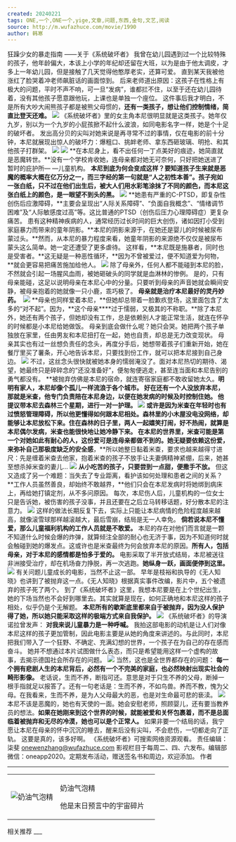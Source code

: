 ```yaml
---
created: 20240221
tags: ONE,一个,ONE一个,yige,文章,问题,东西,金句,文艺,阅读
source: http://m.wufazhuce.com/movie/1990
author: 韩寒
---
```

狂躁少女的暴走指南
——关于《系统破坏者》
我曾在幼儿园遇到过一个比较特殊的孩子，他年龄偏大，本该上小学的年纪却还留在大班，以为是由于他太调皮，才多上一年幼儿园，但是接触了几天觉得他憨厚老实，还算可爱。
直到某天我被他涨红了脸哭着冲老师飙脏话的画面惊到。
后来老师道出原因：这孩子在性格上有极大的问题，平时不声不响，可一旦“发病”，谁都拦不住，以至于还在幼儿园待着，没有其他孩子愿意跟他玩，上课也是单独一个座位。
这件事后我才明白，不是所有大吵大闹熊孩子都是被熊父母惯的，**还有一类孩子，想让他们控制情绪，简直比登天还难。**
![](assets/2024/3392/FlaAu_ZmhuH4ovGtu7OJ7R3CmMKR.jpeg)
《系统破坏者》里的女主角本尼很明显就是这类孩子。她年仅九岁，别以为一个九岁的小屁孩掀不起什么波浪，如同电影名字一样，她是个十足的破坏者。
发出高分贝的尖叫对她来说是再寻常不过的事情，仅在电影的前十分钟，本尼就展现出惊人的破坏力：爆粗口、挑衅老师、拿东西砸玻璃、明抢、和其他孩子打群架。
![](assets/2024/3392/FkOMDE0CnfbxJSaLLn9fbd0VBzmG.gif)
![](assets/2024/3392/FqMAZsqQDjJ8yUFEUTrjJr5KDmjv.gif)
**在本尼身上，看不出任何一丁点美好的痕迹，她简直就是恶魔转世。**没有一个学校肯收她，连母亲都对她无可奈何，只好把她送进了暂时的庇护所— —儿童机构。
**本尼到底为何会变成这样？**要知道孩子生来就是恶魔的概率大概在亿万分之一，而三字经的第一句就是“人之初性本善”。孩子宛如一张白纸，只不过在他们出生后，被大人们用水彩笔涂抹了不同的颜色，而本尼这张白纸上的颜色，是**一眼望不到头的黑。**
![](assets/2024/3392/Frsa7xmRiqGkZ9r90bUCJ71QJwr5.jpeg)
**她患有严重的C-PTSD，即复杂性创伤后应激障碍，**主要会呈现出“人际关系障碍”、“负面自我概念”、“情绪调节困难”及“人际敏感度过高”等。这比普通的PTSD（创伤后压力心理障碍症）更复杂痛苦。
患有这种精神疾病的人，通常经历过长时间的巨大创伤，诸如因打小受到家庭暴力而带来的童年阴影。**本尼的阴影来源于，在她还是婴儿的时候被尿布蒙过头。**然而，从本尼的暴力程度来看，她童年阴影的来源绝不仅仅是被尿布蒙头这么简单。她一定还遭受了更多虐待。
这样看，**本尼既是施暴者，同时也是受害者。**这无疑是一种恶性循环，**因为不曾被爱过，便不知道爱为何物，**就会更容易把痛苦施加给他人。
![](assets/2024/3392/FojEXToMeMRJASTKbO0e_DFEmBdK.jpeg)
除了母亲外，任何人都不能碰到本尼的脸，不然就会引起一场腥风血雨，被她砸破头的同学就是血淋林的惨例。
是的，只有母亲能碰，这足以说明母亲在本尼心中的分量。只要听到母亲的声音她就会瞬间安静，被母亲抱着的她就像一只小鹿，乖巧极了。
**母亲就是治疗本尼最好的灵丹妙药。** 
![](assets/2024/3392/FpTqe29I5OiAgk9AC9GNz3dD8jBe.jpeg)
**母亲也同样爱着本尼，**但她却总带着一脸歉疚登场，这里面包含了太多的“对不起”。因为，**这个母亲****过于懦弱，又极其的不称职。**除了本尼外，她还有两个孩子，但她却没有工作，总是依赖别人才能正常生活，就连在怀孕的时候都是小本尼给她做饭。
母亲到底会做什么呢？她只会哭。她把两个孩子单独放在家里，任由男友和本尼扭打在一起，她也自责，却总是无力改变现状。
母亲其实也有过一丝想负责任的念头，再度分手后，她想带着孩子们重新开始，她在餐厅里买了薯条，开心地告诉本尼，只要找到份工作，就可以把本尼接到自己身边。
![](assets/2024/3392/FhmuaFDS4ZRiZqIUipiQIJanMJlx.jpeg)
不过，这丝念头很快就被她本身的懦弱淹没了。面对本尼热切的期待、渴望，她最终只是碎碎念的“还没准备好”，便匆匆便逃走，甚至连当面和本尼告别的勇气都没有。
**被抛弃仿佛是本尼的宿命，就连寄宿家庭都不敢收留她太久。**明明有家人，本尼却像个孤儿一样流浪于各个城市。
好在还有一个人没放弃本尼，那就是米查，他专门负责陪在本尼身边，以便在她发病的时候及时控制住她。
他提议带本尼去森林三个星期，进行一对一护理。
![](assets/2024/3392/FuSPvAJUECw1ESjE-B32DEU2JfuP.jpeg)
或许是因为米查在年轻时也有过愤怒管理障碍，所以他更懂得如何跟本尼相处。森林里的小木屋没电没网络，却能够让本尼放松下来。住在森林的日子里，两人一起嬉笑打闹，好不热闹，就算是本尼偶尔发病，米查也能很快地让她冷静下来。
在本尼的世界里，米查可能是第一个对她如此有耐心的人，这份爱可是连母亲都做不到的。**她无疑要依赖这份爱，来弥补自己那极度缺乏的安全感****，**所以她整日黏着米查，要求也越来越得寸进尺：先是缠着米查去他家，抱着米查的孩子不放手让夫妻俩精神紧绷，后来，她甚至想杀掉米查的妻儿...
![](assets/2024/3392/Fvi8kpnlF_C7pdkfc_r4DoUXeiBa.jpeg)
**从小吃苦的孩子，只要尝到一点甜，便撒手不放。**
但这又造成了另一个难题：当失去了专业距离，看护该如何处理和患者之间的关系？
**工作人员虽然善良，却始终不敢越界，**他们只会在本尼发病时将她绑到病床上，再给她打镇定剂，从不多问原因。
每次，本尼伤人后，儿童机构的一位女士只是告诉她，被伤害的孩子没事，并且还要在之后立马转移话题，好分散本尼的注意力。
![](assets/2024/3392/Fow2pfoUTkgXtoTQIktwJolevalc.png)
这样的做法长期反复下去，实际上只能让本尼病情的危险程度越来越高，就像滚雪球那样越滚越大，最后雪崩，结局是无一人幸免。
**倘若说本尼不懂爱，那么儿童福利机构的工作人员就是不敢爱。**
本尼的存在对他们而言就是一颗不知道什么时候会爆的炸弹，就算倾注全部的耐心也无济于事，因为不知道何时就会触碰到她的爆发点。这或许也是米查最终为何会放弃本尼的原因。**所有人，包括母亲，对于本尼的感情都是怕多于爱的。**
电影采取了半开放式结局，本尼被送往非洲接受治疗，却在机场奋力挣脱，再一次逃跑。**她纵身一跃，画面便停到这里。**
![](assets/2024/3392/Fjo8s37yZ0qB5ghCdjhRbGt-9uCT.jpeg)
有关问题儿童成长的电影，当然不止这一部。
早年是枝裕和执导的《无人知晓》也讲到了被抛弃这一点。《无人知晓》根据真实事件改编，影片中，五个被遗弃的孩子死了两个。
到了《系统破坏者》这里，我想本尼要是在上个世纪出生，她的下场当然也不会好到哪里去。其实就算是现在，如何正确地和本尼这样的孩子相处，似乎仍是个无解题。
**本尼所有的歇斯底里都来自于被抛弃，因为没人保护得了她，所以她只能采取这样的极端方式来自我保护。**
![](assets/2024/3392/Fi7Iqkft7ZKf81D5HZWvrgtkSjwA.jpeg)
《系统破坏者》的导演诺拉曾发声：
**对我来说儿童暴力是一种呼喊。**
我拍这部电影的动机是让人们对像本尼这样的孩子更加管制，因此电影主要是从她的角度来讲述的。与此同时，本尼把我们带入了一个狂野、不确定、充满幻想的世界，一个孩子在为自己的存在感而奋斗。
她并不想通过本片试图做什么表态，而只是希望能用这样一个虚构的故事，去揭示德国社会所存在的问题。
![](assets/2024/3392/FvwfSSoSKDmXtbrStDuRckJdVRVY.jpeg)
当然，这也是全世界都存在的问题：
**每一个拥有悲剧人生的本尼背后，必然有一个不完美的家庭，也必然映射出现实社会的畸形影像。**
老话说，生而不养，断指可还。意思是对于只生不养的父母，断掉一根手指就足以报答了。还有一句老话是：生而不养，不如鸟兽。养而不教，愧为父母。在我看来，生而不养，是为人父母最大的恶，也是对生命最可悲的亵渎。
![](assets/2024/3392/FnzweCp7iWjE641NEP6nF3Reicty.jpeg)
本尼不该是恶魔的，她也有天使的一面。她会安慰老师，照顾婴儿，还有要当教养员的想法。**如果在她刚来到这个世界的时候，就能被爱和关怀包裹着，而不是总面临着被抛弃和无尽的冷漠，她也可以是个正常人。**
如果非要一个结局的话，我宁愿让本尼在母亲的怀中沉沉的睡去，醒来后没有尖叫，不会悲伤，一切都走向了正轨。
这要是真的，该多好啊。
《系统破坏者》可搜索网络资源观看。
责任编辑：柒斐 onewenzhang@wufazhuce.com
影视栏目于每周二、四、六发布。编辑部微信：oneapp2020。定期发布活动，赠送签名书和周边，欢迎添加。
作者
___
<table><tbody><tr><td><img src="assets/2024/3392/FsUInOnV4Bic29OX550VA35XNkj2.jpeg" alt="奶油气泡精"></td><td><p>奶油气泡精 <span>&nbsp;</span></p><p>他是末日预言中的宇宙碎片</p></td><td></td></tr></tbody></table>
相关推荐
___
